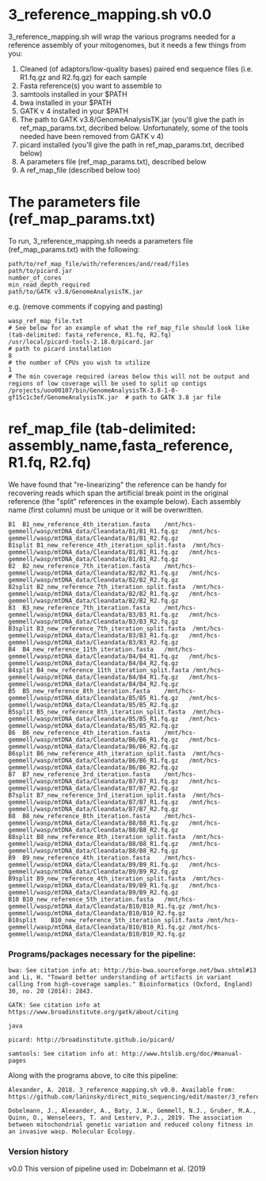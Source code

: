 # 3_reference_mapping.sh v0.0
3_reference_mapping.sh will wrap the various programs needed for a reference assembly of your mitogenomes, but it needs a few things from you:

1. Cleaned (of adaptors/low-quality bases) paired end sequence files (i.e. R1.fq.gz and R2.fq.gz) for each sample
2. Fasta reference(s) you want to assemble to
3. samtools installed in your $PATH 
4. bwa installed in your $PATH
5. GATK v 4 installed in your $PATH
6. The path to GATK v3.8/GenomeAnalysisTK.jar (you'll give the path in ref_map_params.txt, decribed below. Unfortunately, some of the tools needed have been removed from GATK v 4)
7. picard installed (you'll give the path in ref_map_params.txt, decribed below)
8. A parameters file (ref_map_params.txt), described below
9. A ref_map_file (described below too)

# The parameters file (ref_map_params.txt)
To run, 3_reference_mapping.sh needs a parameters file (ref_map_params.txt) with the following:
```
path/to/ref_map_file/with/references/and/read/files
path/to/picard.jar
number_of_cores
min_read_depth_required
path/to/GATK v3.8/GenomeAnalysisTK.jar
```
e.g. (remove comments if copying and pasting)
```
wasp_ref_map_file.txt                                                            # See below for an example of what the ref_map_file should look like (tab-delimited: fasta_reference, R1.fq, R2.fq)
/usr/local/picard-tools-2.18.0/picard.jar                                        # path to picard installation            
8                                                                                # the number of CPUs you wish to utilize
1                                                                                # The min coverage required (areas below this will not be output and regions of low coverage will be used to split up contigs
/projects/uoo00107/bin/GenomeAnalysisTK-3.8-1-0-gf15c1c3ef/GenomeAnalysisTK.jar  # path to GATK 3.8 jar file
```

# ref_map_file (tab-delimited: assembly_name,fasta_reference, R1.fq, R2.fq)
We have found that "re-linearizing" the reference can be handy for recovering reads which span the artificial break point in the original reference (the "split" references in the example below). Each assembly name (first column) must be unique or it will be overwritten.
```
B1	B1_new_reference_4th_iteration.fasta	/mnt/hcs-gemmell/wasp/mtDNA_data/Cleandata/B1/B1_R1.fq.gz	/mnt/hcs-gemmell/wasp/mtDNA_data/Cleandata/B1/B1_R2.fq.gz
B1split	B1_new_reference_4th_iteration_split.fasta	/mnt/hcs-gemmell/wasp/mtDNA_data/Cleandata/B1/B1_R1.fq.gz	/mnt/hcs-gemmell/wasp/mtDNA_data/Cleandata/B1/B1_R2.fq.gz
B2	B2_new_reference_7th_iteration.fasta	/mnt/hcs-gemmell/wasp/mtDNA_data/Cleandata/B2/B2_R1.fq.gz	/mnt/hcs-gemmell/wasp/mtDNA_data/Cleandata/B2/B2_R2.fq.gz
B2split	B2_new_reference_7th_iteration_split.fasta	/mnt/hcs-gemmell/wasp/mtDNA_data/Cleandata/B2/B2_R1.fq.gz	/mnt/hcs-gemmell/wasp/mtDNA_data/Cleandata/B2/B2_R2.fq.gz
B3	B3_new_reference_7th_iteration.fasta	/mnt/hcs-gemmell/wasp/mtDNA_data/Cleandata/B3/B3_R1.fq.gz	/mnt/hcs-gemmell/wasp/mtDNA_data/Cleandata/B3/B3_R2.fq.gz
B3split	B3_new_reference_7th_iteration_split.fasta	/mnt/hcs-gemmell/wasp/mtDNA_data/Cleandata/B3/B3_R1.fq.gz	/mnt/hcs-gemmell/wasp/mtDNA_data/Cleandata/B3/B3_R2.fq.gz
B4	B4_new_reference_11th_iteration.fasta	/mnt/hcs-gemmell/wasp/mtDNA_data/Cleandata/B4/B4_R1.fq.gz	/mnt/hcs-gemmell/wasp/mtDNA_data/Cleandata/B4/B4_R2.fq.gz
B4split	B4_new_reference_11th_iteration_split.fasta	/mnt/hcs-gemmell/wasp/mtDNA_data/Cleandata/B4/B4_R1.fq.gz	/mnt/hcs-gemmell/wasp/mtDNA_data/Cleandata/B4/B4_R2.fq.gz
B5	B5_new_reference_8th_iteration.fasta	/mnt/hcs-gemmell/wasp/mtDNA_data/Cleandata/B5/B5_R1.fq.gz	/mnt/hcs-gemmell/wasp/mtDNA_data/Cleandata/B5/B5_R2.fq.gz
B5split	B5_new_reference_8th_iteration_split.fasta	/mnt/hcs-gemmell/wasp/mtDNA_data/Cleandata/B5/B5_R1.fq.gz	/mnt/hcs-gemmell/wasp/mtDNA_data/Cleandata/B5/B5_R2.fq.gz
B6	B6_new_reference_4th_iteration.fasta	/mnt/hcs-gemmell/wasp/mtDNA_data/Cleandata/B6/B6_R1.fq.gz	/mnt/hcs-gemmell/wasp/mtDNA_data/Cleandata/B6/B6_R2.fq.gz
B6split	B6_new_reference_4th_iteration_split.fasta	/mnt/hcs-gemmell/wasp/mtDNA_data/Cleandata/B6/B6_R1.fq.gz	/mnt/hcs-gemmell/wasp/mtDNA_data/Cleandata/B6/B6_R2.fq.gz
B7	B7_new_reference_3rd_iteration.fasta	/mnt/hcs-gemmell/wasp/mtDNA_data/Cleandata/B7/B7_R1.fq.gz	/mnt/hcs-gemmell/wasp/mtDNA_data/Cleandata/B7/B7_R2.fq.gz
B7split	B7_new_reference_3rd_iteration_split.fasta	/mnt/hcs-gemmell/wasp/mtDNA_data/Cleandata/B7/B7_R1.fq.gz	/mnt/hcs-gemmell/wasp/mtDNA_data/Cleandata/B7/B7_R2.fq.gz
B8	B8_new_reference_8th_iteration.fasta	/mnt/hcs-gemmell/wasp/mtDNA_data/Cleandata/B8/B8_R1.fq.gz	/mnt/hcs-gemmell/wasp/mtDNA_data/Cleandata/B8/B8_R2.fq.gz
B8split	B8_new_reference_8th_iteration_split.fasta	/mnt/hcs-gemmell/wasp/mtDNA_data/Cleandata/B8/B8_R1.fq.gz	/mnt/hcs-gemmell/wasp/mtDNA_data/Cleandata/B8/B8_R2.fq.gz
B9	B9_new_reference_4th_iteration.fasta	/mnt/hcs-gemmell/wasp/mtDNA_data/Cleandata/B9/B9_R1.fq.gz	/mnt/hcs-gemmell/wasp/mtDNA_data/Cleandata/B9/B9_R2.fq.gz
B9split	B9_new_reference_4th_iteration_split.fasta	/mnt/hcs-gemmell/wasp/mtDNA_data/Cleandata/B9/B9_R1.fq.gz	/mnt/hcs-gemmell/wasp/mtDNA_data/Cleandata/B9/B9_R2.fq.gz
B10	B10_new_reference_5th_iteration.fasta	/mnt/hcs-gemmell/wasp/mtDNA_data/Cleandata/B10/B10_R1.fq.gz	/mnt/hcs-gemmell/wasp/mtDNA_data/Cleandata/B10/B10_R2.fq.gz
B10split	B10_new_reference_5th_iteration_split.fasta	/mnt/hcs-gemmell/wasp/mtDNA_data/Cleandata/B10/B10_R1.fq.gz	/mnt/hcs-gemmell/wasp/mtDNA_data/Cleandata/B10/B10_R2.fq.gz
```

### Programs/packages necessary for the pipeline:
```
bwa: See citation info at: http://bio-bwa.sourceforge.net/bwa.shtml#13 and Li, H. "Toward better understanding of artifacts in variant calling from high-coverage samples." Bioinformatics (Oxford, England) 30, no. 20 (2014): 2843.

GATK: See citation info at https://www.broadinstitute.org/gatk/about/citing

java

picard: http://broadinstitute.github.io/picard/

samtools: See citation info at: http://www.htslib.org/doc/#manual-pages
```
Along with the programs above, to cite this pipeline:
```
Alexander, A. 2018. 3_reference_mapping.sh v0.0. Available from: https://github.com/laninsky/direct_mito_sequencing/edit/master/3_reference_mapping

Dobelmann, J., Alexander, A., Baty, J.W., Gemmell, N.J., Gruber, M.A., Quinn, O., Wenseleers, T. and Lesterv, P.J., 2019. The association between mitochondrial genetic variation and reduced colony fitness in an invasive wasp. Molecular Ecology.
```
### Version history
v0.0 This version of pipeline used in: Dobelmann et al. (2019
